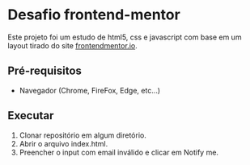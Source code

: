 # Desafio frontend-mentor

Este projeto foi um estudo de html5, css e javascript com base em um layout tirado do site [frontendmentor.io](https://www.frontendmentor.io/challenges/ping-single-column-coming-soon-page-5cadd051fec04111f7b848da).

## Pré-requisitos

- Navegador (Chrome, FireFox, Edge, etc...)

## Executar

1. Clonar repositório em algum diretório.
2. Abrir o arquivo index.html.
3. Preencher o input com email inválido e clicar em Notify me.

